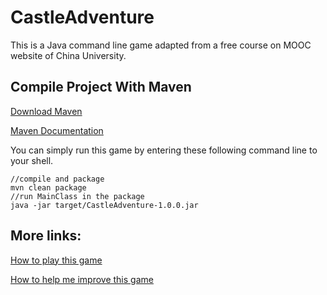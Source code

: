 # CastleAdventure

This is a Java command line game adapted from a free course on MOOC website of China University. 

## Compile Project With Maven

[Download Maven](https://maven.apache.org/download.cgi)

[Maven Documentation](https://maven.apache.org/guides/index.html)

You can simply run this game by entering these following command line to your shell.

```shell script
//compile and package
mvn clean package
//run MainClass in the package
java -jar target/CastleAdventure-1.0.0.jar 
```

## More links:

[How to play this game](./doc/rules.md)

[How to help me improve this game](./doc/help.md)

